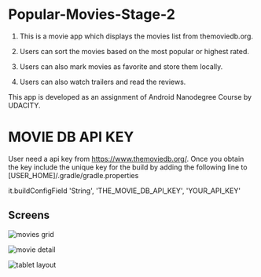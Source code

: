 # Popular-Movies-Stage-2
1) This is a movie  app which displays the movies list from themoviedb.org. 

2) Users can sort the movies based on the most popular or highest rated.

3) Users can also mark movies as favorite and store them locally.

4) Users can also watch trailers and read the reviews.

This app is developed as an assignment of Android Nanodegree Course by UDACITY.

MOVIE DB API KEY
=================
User need a api key from https://www.themoviedb.org/. Once you obtain the key include the unique key for the build by adding the following line to [USER_HOME]/.gradle/gradle.properties

it.buildConfigField 'String', 'THE_MOVIE_DB_API_KEY', 'YOUR_API_KEY'


## Screens

![movies grid](../master/screenshots/movies_grid_phone.png)


![movie detail](../master/screenshots/movies_detail_phone.png)

![tablet layout](../master/screenshots/screen-tablet.png)
